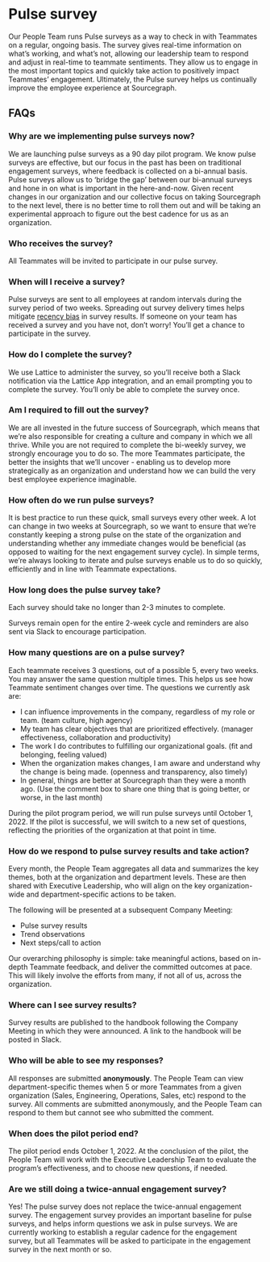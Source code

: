 # Pulse survey

Our People Team runs Pulse surveys as a way to check in with Teammates on a regular, ongoing basis. The survey gives real-time information on what’s working, and what’s not, allowing our leadership team to respond and adjust in real-time to teammate sentiments. They allow us to engage in the most important topics and quickly take action to positively impact Teammates’ engagement. Ultimately, the Pulse survey helps us continually improve the employee experience at Sourcegraph.

## FAQs

### Why are we implementing pulse surveys now?

We are launching pulse surveys as a 90 day pilot program. We know pulse surveys are effective, but our focus in the past has been on traditional engagement surveys, where feedback is collected on a bi-annual basis. Pulse surveys allow us to ‘bridge the gap’ between our bi-annual surveys and hone in on what is important in the here-and-now. Given recent changes in our organization and our collective focus on taking Sourcegraph to the next level, there is no better time to roll them out and will be taking an experimental approach to figure out the best cadence for us as an organization.

### Who receives the survey?

All Teammates will be invited to participate in our pulse survey.

### When will I receive a survey?

Pulse surveys are sent to all employees at random intervals during the survey period of two weeks. Spreading out survey delivery times helps mitigate [recency bias](https://en.wikipedia.org/wiki/Recency_bias) in survey results. If someone on your team has received a survey and you have not, don’t worry! You’ll get a chance to participate in the survey.

### How do I complete the survey?

We use Lattice to administer the survey, so you’ll receive both a Slack notification via the Lattice App integration, and an email prompting you to complete the survey. You’ll only be able to complete the survey once.

### Am I required to fill out the survey?

We are all invested in the future success of Sourcegraph, which means that we’re also responsible for creating a culture and company in which we all thrive. While you are not required to complete the bi-weekly survey, we strongly encourage you to do so. The more Teammates participate, the better the insights that we’ll uncover - enabling us to develop more strategically as an organization and understand how we can build the very best employee experience imaginable.

### How often do we run pulse surveys?

It is best practice to run these quick, small surveys every other week. A lot can change in two weeks at Sourcegraph, so we want to ensure that we’re constantly keeping a strong pulse on the state of the organization and understanding whether any immediate changes would be beneficial (as opposed to waiting for the next engagement survey cycle). In simple terms, we’re always looking to iterate and pulse surveys enable us to do so quickly, efficiently and in line with Teammate expectations.

### How long does the pulse survey take?

Each survey should take no longer than 2-3 minutes to complete.

Surveys remain open for the entire 2-week cycle and reminders are also sent via Slack to encourage participation.

### How many questions are on a pulse survey?

Each teammate receives 3 questions, out of a possible 5, every two weeks. You may answer the same question multiple times. This helps us see how Teammate sentiment changes over time. The questions we currently ask are:

- I can influence improvements in the company, regardless of my role or team. (team culture, high agency)
- My team has clear objectives that are prioritized effectively. (manager effectiveness, collaboration and productivity)
- The work I do contributes to fulfilling our organizational goals. (fit and belonging, feeling valued)
- When the organization makes changes, I am aware and understand why the change is being made. (openness and transparency, also timely)
- In general, things are better at Sourcegraph than they were a month ago. (Use the comment box to share one thing that is going better, or worse, in the last month)

During the pilot program period, we will run pulse surveys until October 1, 2022. If the pilot is successful, we will switch to a new set of questions, reflecting the priorities of the organization at that point in time.

### How do we respond to pulse survey results and take action?

Every month, the People Team aggregates all data and summarizes the key themes, both at the organization and department levels. These are then shared with Executive Leadership, who will align on the key organization-wide and department-specific actions to be taken.

The following will be presented at a subsequent Company Meeting:

- Pulse survey results
- Trend observations
- Next steps/call to action

Our overarching philosophy is simple: take meaningful actions, based on in-depth Teammate feedback, and deliver the committed outcomes at pace. This will likely involve the efforts from many, if not all of us, across the organization.

### Where can I see survey results?

Survey results are published to the handbook following the Company Meeting in which they were announced. A link to the handbook will be posted in Slack.

### Who will be able to see my responses?

All responses are submitted **anonymously**. The People Team can view department-specific themes when 5 or more Teammates from a given organization (Sales, Engineering, Operations, Sales, etc) respond to the survey. All comments are submitted anonymously, and the People Team can respond to them but cannot see who submitted the comment.

### When does the pilot period end?

The pilot period ends October 1, 2022. At the conclusion of the pilot, the People Team will work with the Executive Leadership Team to evaluate the program’s effectiveness, and to choose new questions, if needed.

### Are we still doing a twice-annual engagement survey?

Yes! The pulse survey does not replace the twice-annual engagement survey. The engagement survey provides an important baseline for pulse surveys, and helps inform questions we ask in pulse surveys. We are currently working to establish a regular cadence for the engagement survey, but all Teammates will be asked to participate in the engagement survey in the next month or so.
